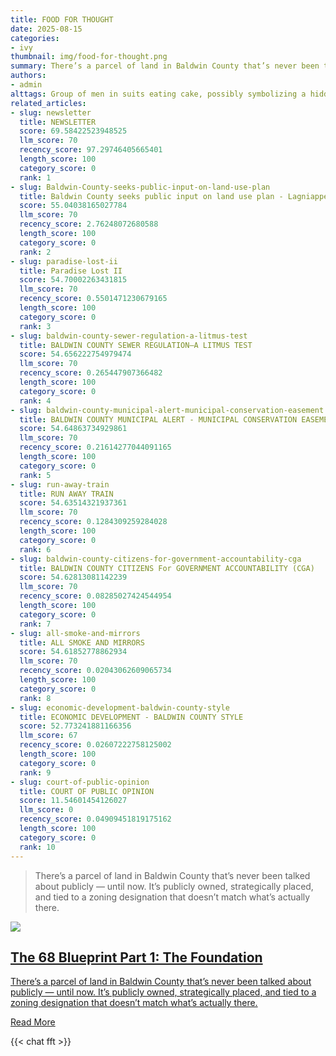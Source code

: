 ```yaml
---
title: FOOD FOR THOUGHT
date: 2025-08-15
categories:
- ivy
thumbnail: img/food-for-thought.png
summary: There’s a parcel of land in Baldwin County that’s never been talked about publicly — until now. It’s publicly owned, strategically placed, and tied to a zoning designation that doesn’t match what’s actually there.
authors:
- admin
alttags: Group of men in suits eating cake, possibly symbolizing a hidden deal related to land ownership in Baldwin County
related_articles:
- slug: newsletter
  title: NEWSLETTER
  score: 69.58422523948525
  llm_score: 70
  recency_score: 97.29746405665401
  length_score: 100
  category_score: 0
  rank: 1
- slug: Baldwin-County-seeks-public-input-on-land-use-plan
  title: Baldwin County seeks public input on land use plan - Lagniappe
  score: 55.04038165027784
  llm_score: 70
  recency_score: 2.76248072680588
  length_score: 100
  category_score: 0
  rank: 2
- slug: paradise-lost-ii
  title: Paradise Lost II
  score: 54.70002263431815
  llm_score: 70
  recency_score: 0.5501471230679165
  length_score: 100
  category_score: 0
  rank: 3
- slug: baldwin-county-sewer-regulation-a-litmus-test
  title: BALDWIN COUNTY SEWER REGULATION—A LITMUS TEST
  score: 54.656222754979474
  llm_score: 70
  recency_score: 0.265447907366482
  length_score: 100
  category_score: 0
  rank: 4
- slug: baldwin-county-municipal-alert-municipal-conservation-easement
  title: BALDWIN COUNTY MUNICIPAL ALERT - MUNICIPAL CONSERVATION EASEMENT
  score: 54.64863734929861
  llm_score: 70
  recency_score: 0.21614277044091165
  length_score: 100
  category_score: 0
  rank: 5
- slug: run-away-train
  title: RUN AWAY TRAIN
  score: 54.63514321937361
  llm_score: 70
  recency_score: 0.1284309259284028
  length_score: 100
  category_score: 0
  rank: 6
- slug: baldwin-county-citizens-for-government-accountability-cga
  title: BALDWIN COUNTY CITIZENS For GOVERNMENT ACCOUNTABILITY (CGA)
  score: 54.62813081142239
  llm_score: 70
  recency_score: 0.08285027424544954
  length_score: 100
  category_score: 0
  rank: 7
- slug: all-smoke-and-mirrors
  title: ALL SMOKE AND MIRRORS
  score: 54.61852778862934
  llm_score: 70
  recency_score: 0.02043062609065734
  length_score: 100
  category_score: 0
  rank: 8
- slug: economic-development-baldwin-county-style
  title: ECONOMIC DEVELOPMENT - BALDWIN COUNTY STYLE
  score: 52.773241881166356
  llm_score: 67
  recency_score: 0.02607222758125002
  length_score: 100
  category_score: 0
  rank: 9
- slug: court-of-public-opinion
  title: COURT OF PUBLIC OPINION
  score: 11.54601454126027
  llm_score: 0
  recency_score: 0.04909451819175162
  length_score: 100
  category_score: 0
  rank: 10
---
```

> There’s a parcel of land in Baldwin County that’s never been talked about publicly — until now. It’s publicly owned, strategically placed, and tied to a zoning designation that doesn’t match what’s actually there.

<div class="social-preview">
  <a href="https://watchsfs.com/f/the-68-blueprint-part-1-the-foundation">
    <img src="/img/the-68-blueprint-part-1.jpeg">
    <h2>The 68 Blueprint Part 1: The Foundation</h2>
    <p>There’s a parcel of land in Baldwin County that’s never been talked about publicly — until now. It’s publicly owned, strategically placed, and tied to a zoning designation that doesn’t match what’s actually there.</p>
    <span>Read More</span>
  </a>
</div>

{{< chat fft >}}
